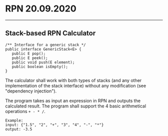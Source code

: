 # RPN 20.09.2020


----------------------------------------
 Stack-based RPN Calculator
----------------------------------------

```
/** Interface for a generic stack */
public interface GenericStack<E> {
   public E pop();
   public E peek();
   public void push(E element);
   public boolean isEmpty();
}
``` 

The calculator shall work with both types of stacks (and any other implementation of the stack interface) 
without any modification (see "dependency injection").


The program takes as input an expression in RPN and outputs the calculated result. 
The program shall support the 4 basic arithmetical operations `+ - * /`. 

```
Example:
input: {"1.5", "2", "+", "3", "4", "-", "*"}
output: -3.5
```



